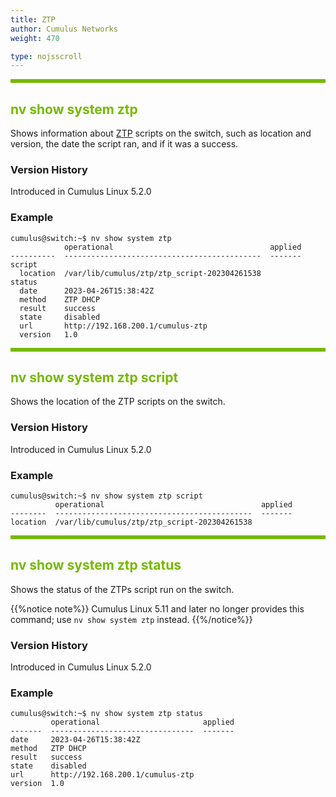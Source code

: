 ```yaml
---
title: ZTP
author: Cumulus Networks
weight: 470

type: nojsscroll
---
```

<style>
h { color: RGB(118,185,0)}
</style>
<HR STYLE="BORDER: DASHED RGB(118,185,0) 0.5PX;BACKGROUND-COLOR: RGB(118,185,0);HEIGHT: 4.0PX;"/>

## <h>nv show system ztp</h>

Shows information about <span class="a-tooltip">[ZTP](## "Zero Touch Provisioning")</span> scripts on the switch, such as location and version, the date the script ran, and if it was a success.

### Version History

Introduced in Cumulus Linux 5.2.0

### Example

```
cumulus@switch:~$ nv show system ztp
            operational                                   applied
----------  --------------------------------------------  -------
script                                                           
  location  /var/lib/cumulus/ztp/ztp_script-202304261538         
status                                                           
  date      2023-04-26T15:38:42Z                                 
  method    ZTP DHCP                                             
  result    success                                              
  state     disabled                                             
  url       http://192.168.200.1/cumulus-ztp                     
  version   1.0
```

<HR STYLE="BORDER: DASHED RGB(118,185,0) 0.5PX;BACKGROUND-COLOR: RGB(118,185,0);HEIGHT: 4.0PX;"/>

## <h>nv show system ztp script</h>

Shows the location of the ZTP scripts on the switch.

### Version History

Introduced in Cumulus Linux 5.2.0

### Example

```
cumulus@switch:~$ nv show system ztp script
          operational                                   applied
--------  --------------------------------------------  -------
location  /var/lib/cumulus/ztp/ztp_script-202304261538
```

<HR STYLE="BORDER: DASHED RGB(118,185,0) 0.5PX;BACKGROUND-COLOR: RGB(118,185,0);HEIGHT: 4.0PX;"/>

## <h>nv show system ztp status</h>

Shows the status of the ZTPs script run on the switch.

{{%notice note%}}
Cumulus Linux 5.11 and later no longer provides this command; use `nv show system ztp` instead.
{{%/notice%}}

### Version History

Introduced in Cumulus Linux 5.2.0

### Example

```
cumulus@switch:~$ nv show system ztp status
         operational                       applied
-------  --------------------------------  -------
date     2023-04-26T15:38:42Z                     
method   ZTP DHCP                                 
result   success                                  
state    disabled                                 
url      http://192.168.200.1/cumulus-ztp         
version  1.0
```
